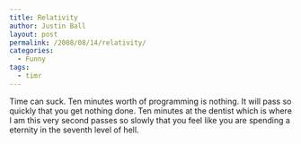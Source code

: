 ```yaml
---
title: Relativity
author: Justin Ball
layout: post
permalink: /2008/08/14/relativity/
categories:
  - Funny
tags:
  - timr
---
```

Time can suck. Ten minutes worth of programming is nothing. It will pass so quickly that you get nothing done. Ten minutes at the dentist which is where I am this very second passes so slowly that you feel like you are spending a eternity in the seventh level of hell.
